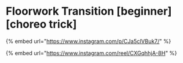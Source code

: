 # Floorwork Transition \[beginner] \[choreo trick]

{% embed url="https://www.instagram.com/p/CJa5clVBuk7/" %}

{% embed url="https://www.instagram.com/reel/CXGqhhjA-8H" %}
